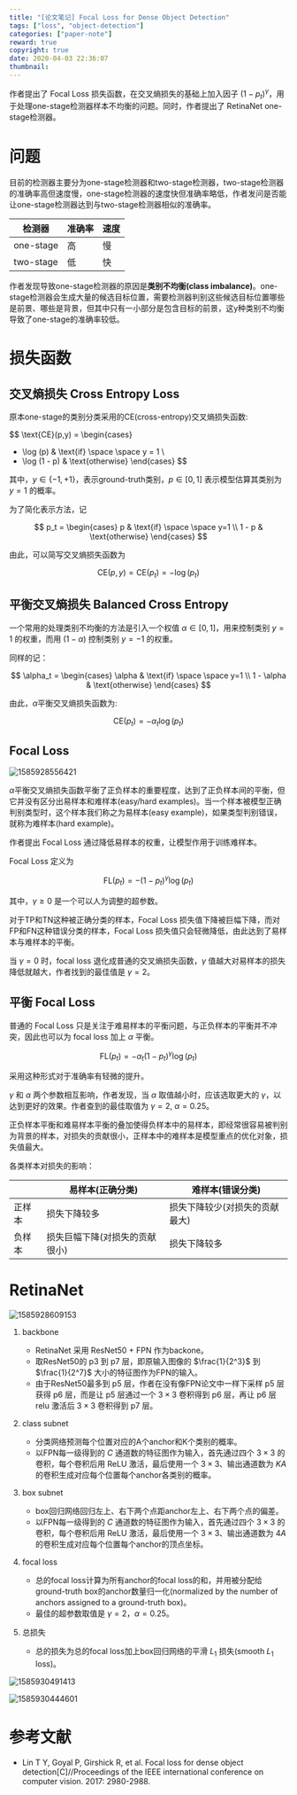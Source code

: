 ```yaml
---
title: "[论文笔记] Focal Loss for Dense Object Detection"
tags: ["loss", "object-detection"]
categories: ["paper-note"]
reward: true
copyright: true
date: 2020-04-03 22:36:07
thumbnail:
---
```






作者提出了 Focal Loss 损失函数，在交叉熵损失的基础上加入因子 $(1 - p_t)^\gamma$，用于处理one-stage检测器样本不均衡的问题。同时，作者提出了 RetinaNet one-stage检测器。

<!--more-->



# 问题

目前的检测器主要分为one-stage检测器和two-stage检测器，two-stage检测器的准确率高但速度慢，one-stage检测器的速度快但准确率略低，作者发问是否能让one-stage检测器达到与two-stage检测器相似的准确率。

| 检测器    | 准确率 | 速度 |
| --------- | ------ | ---- |
| one-stage | 高     | 慢   |
| two-stage | 低     | 快   |

作者发现导致one-stage检测器的原因是**类别不均衡(class imbalance)**。one-stage检测器会生成大量的候选目标位置，需要检测器判别这些候选目标位置哪些是前景、哪些是背景，但其中只有一小部分是包含目标的前景，这y种类别不均衡导致了one-stage的准确率较低。

# 损失函数

## 交叉熵损失 Cross Entropy Loss

原本one-stage的类别分类采用的CE(cross-entropy)交叉熵损失函数:

$$
\text{CE}(p,y) = 
\begin{cases}
- \log (p) & \text{if} \space \space y = 1 \\
- \log (1 - p) & \text{otherwise}
\end{cases}
$$

其中，$y \in \{-1, +1\}$，表示ground-truth类别，$p \in [0, 1]$ 表示模型估算其类别为 $y=1$ 的概率。

为了简化表示方法，记

$$
p_t = 
\begin{cases}
p & \text{if} \space \space y=1 \\
1 - p & \text{otherwise}
\end{cases}
$$

由此，可以简写交叉熵损失函数为

$$
\text{CE}(p,y) = \text{CE}(p_t) = - \log (p_t)
$$

## 平衡交叉熵损失 Balanced Cross Entropy

一个常用的处理类别不均衡的方法是引入一个权值 $\alpha \in [0,1]$，用来控制类别 $y=1$ 的权重，而用 $(1-\alpha)$ 控制类别 $y=-1$ 的权重。

同样的记：

$$
\alpha_t = 
\begin{cases}
\alpha & \text{if} \space \space y=1 \\
1 - \alpha & \text{otherwise}
\end{cases}
$$

由此，$\alpha$平衡交叉熵损失函数为:

$$
\text{CE}(p_t) = - \alpha_t \log(p_t)
$$

## Focal Loss

![1585928556421](focal-loss-for-dense-object-detection/1585928556421.png)

$\alpha$平衡交叉熵损失函数平衡了正负样本的重要程度，达到了正负样本间的平衡，但它并没有区分出易样本和难样本(easy/hard examples)。当一个样本被模型正确判别类型时，这个样本我们称之为易样本(easy example)，如果类型判别错误，就称为难样本(hard example)。

作者提出 Focal Loss 通过降低易样本的权重，让模型作用于训练难样本。

Focal Loss 定义为

$$
\text{FL}(p_t) = - (1-p_t)^\gamma \log(p_t)
$$

其中，$\gamma \ge 0$ 是一个可以人为调整的超参数。

对于TP和TN这种被正确分类的样本，Focal Loss 损失值下降被巨幅下降，而对FP和FN这种错误分类的样本，Focal Loss 损失值只会轻微降低，由此达到了易样本与难样本的平衡。

当 $\gamma=0$ 时，focal loss 退化成普通的交叉熵损失函数，$\gamma$ 值越大对易样本的损失降低就越大，作者找到的最佳值是 $\gamma = 2$。

## 平衡 Focal Loss

普通的 Focal Loss 只是关注于难易样本的平衡问题，与正负样本的平衡并不冲突，因此也可以为 focal loss 加上 $\alpha$ 平衡。

$$
\text{FL}(p_t) = - \alpha_t (1-p_t)^\gamma \log(p_t)
$$

采用这种形式对于准确率有轻微的提升。

$\gamma$ 和 $\alpha$ 两个参数相互影响，作者发现，当 $\alpha$ 取值越小时，应该选取更大的 $\gamma$，以达到更好的效果。作者查到的最佳取值为 $\gamma=2$, $\alpha=0.25$。

正负样本平衡和难易样本平衡的叠加使得负样本中的易样本，即经常很容易被判别为背景的样本，对损失的贡献很小，正样本中的难样本是模型重点的优化对象，损失值最大。

各类样本对损失的影响：

|        | 易样本(正确分类)               | 难样本(错误分类)               |
| ------ | ------------------------------ | ------------------------------ |
| 正样本 | 损失下降较多                   | 损失下降较少(对损失的贡献最大) |
| 负样本 | 损失巨幅下降(对损失的贡献很小) | 损失下降较多                   |



# RetinaNet

![1585928609153](focal-loss-for-dense-object-detection/1585928609153.png)

1. backbone
   + RetinaNet 采用 ResNet50 + FPN 作为backone。
   + 取ResNet50的 p3 到 p7 层，即原输入图像的 $\frac{1}{2^3}$ 到 $\frac{1}{2^7}$ 大小的特征图作为FPN的输入。
   + 由于ResNet50最多到 p5 层，作者在没有像FPN论文中一样下采样 p5 层获得 p6 层，而是让 p5 层通过一个 $3 \times 3$ 卷积得到 p6 层，再让 p6 层 relu 激活后 $3\times 3$ 卷积得到 p7 层。
2. class subnet
   + 分类网络预测每个位置对应的A个anchor和K个类别的概率。
   + 以FPN每一级得到的 $C$ 通道数的特征图作为输入，首先通过四个 $3\times 3$ 的卷积，每个卷积后用 ReLU 激活，最后使用一个 $3 \times 3$、输出通道数为 $KA$ 的卷积生成对应每个位置每个anchor各类别的概率。 
3. box subnet
   + box回归网络回归左上、右下两个点距anchor左上、右下两个点的偏差。
   + 以FPN每一级得到的 $C$ 通道数的特征图作为输入，首先通过四个 $3\times 3$ 的卷积，每个卷积后用 ReLU 激活，最后使用一个 $3 \times 3$、输出通道数为 $4A$ 的卷积生成对应每个位置每个anchor的顶点坐标。 

4. focal loss
   + 总的focal loss计算为所有anchor的focal loss的和，并用被分配给ground-truth box的anchor数量归一化(normalized by the number of anchors assigned to a ground-truth box)。
   + 最佳的超参数取值是 $\gamma=2$，$\alpha=0.25$。
5. 总损失
   + 总的损失为总的focal loss加上box回归网络的平滑 $L_1$ 损失(smooth $L_1$ loss)。



![1585930491413](focal-loss-for-dense-object-detection/1585930491413.png)

![1585930444601](focal-loss-for-dense-object-detection/1585930444601.png)

# 参考文献

+ Lin T Y, Goyal P, Girshick R, et al. Focal loss for dense object detection[C]//Proceedings of the IEEE international conference on computer vision. 2017: 2980-2988.
